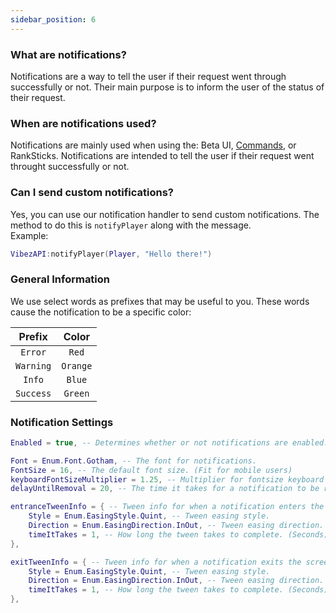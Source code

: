 ```yaml
---
sidebar_position: 6
---
```


### What are notifications?

Notifications are a way to tell the user if their request went through successfully or not. Their main purpose is to inform the user of the status of their request.

### When are notifications used?

Notifications are mainly used when using the: Beta UI, [Commands](/VibezAPI/docs/Features/Commands/About/), or RankSticks. Notifications are intended to tell the user if their request went throught successfully or not.

### Can I send custom notifications?

Yes, you can use our notification handler to send custom notifications. The method to do this is `notifyPlayer` along with the message. <br/>
Example:

```lua
VibezAPI:notifyPlayer(Player, "Hello there!")
```

### General Information

We use select words as prefixes that may be useful to you. These words cause the notification to be a specific color:

|   Prefix  |  Color |
| :-------: | :----: |
|  `Error`  |  `Red`   |
| `Warning` | `Orange` |
|  `Info`   |  `Blue`  |
| `Success` | `Green`  |

### Notification Settings

```lua
Enabled = true, -- Determines whether or not notifications are enabled.

Font = Enum.Font.Gotham, -- The font for notifications.
FontSize = 16, -- The default font size. (Fit for mobile users)
keyboardFontSizeMultiplier = 1.25, -- Multiplier for fontsize keyboard users
delayUntilRemoval = 20, -- The time it takes for a notification to be removed.

entranceTweenInfo = { -- Tween info for when a notification enters the screen.
    Style = Enum.EasingStyle.Quint, -- Tween easing style.
    Direction = Enum.EasingDirection.InOut, -- Tween easing direction.
    timeItTakes = 1, -- How long the tween takes to complete. (Seconds)
},

exitTweenInfo = { -- Tween info for when a notification exits the screen.
    Style = Enum.EasingStyle.Quint, -- Tween easing style.
    Direction = Enum.EasingDirection.InOut, -- Tween easing direction.
    timeItTakes = 1, -- How long the tween takes to complete. (Seconds)
},
```

